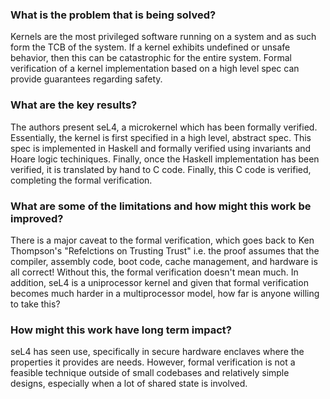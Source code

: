 ### What is the problem that is being solved?

Kernels are the most privileged software running on a system and as such form the TCB of the system. If a kernel exhibits undefined or unsafe behavior, then this can be catastrophic for the entire system. Formal verification of a kernel implementation based on a high level spec can provide guarantees regarding safety. 

### What are the key results?

The authors present seL4, a microkernel which has been formally verified. Essentially, the kernel is first specified in a high level, abstract spec. This spec is implemented in Haskell and formally verified using invariants and Hoare logic techiniques. Finally, once the Haskell implementation has been verified, it is translated by hand to C code. Finally, this C code is verified, completing the formal verification.

### What are some of the limitations and how might this work be improved?

There is a major caveat to the formal verification, which goes back to Ken Thompson's "Refelctions on Trusting Trust" i.e. the proof assumes that the compiler, assembly code, boot code, cache management, and hardware is all correct! Without this, the formal verification doesn't mean much. In addition, seL4 is a uniprocessor kernel and given that formal verification becomes much harder in a multiprocessor model, how far is anyone willing to take this?

### How might this work have long term impact?

seL4 has seen use, specifically in secure hardware enclaves where the properties it provides are needs. However, formal verification is not a feasible technique outside of small codebases and relatively simple designs, especially when a lot of shared state is involved.
